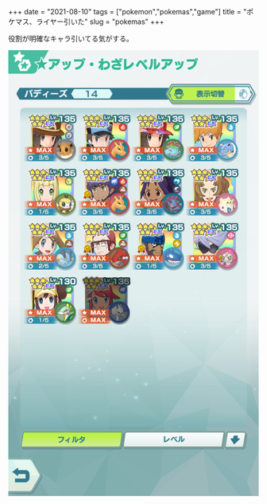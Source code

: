 +++
date = "2021-08-10"
tags = ["pokemon","pokemas","game"]
title = "ポケマス、ライヤー引いた"
slug = "pokemas"
+++

役割が明確なキャラ引いてる気がする。

![](https://raw.githubusercontent.com/syui/img/master/other/pokemonmasters_20210810_0000.png)

